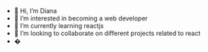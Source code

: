 - 👋 Hi, I’m Diana
- 👀 I’m interested in becoming a web developer
- 🌱 I’m currently learning reactjs
- 💞️ I’m looking to collaborate on different projects related to react 
- �

<!---
juma199/juma199 is a ✨ special ✨ repository because its `README.md` (this file) appears on your GitHub profile.
You can click the Preview link to take a look at your changes.
--->
